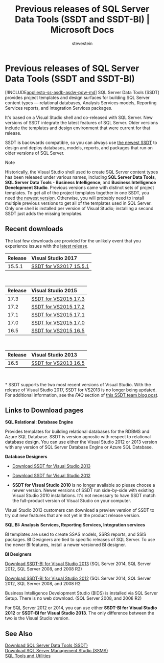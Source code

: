﻿---
title: "Previous releases of SQL Server Data Tools (SSDT and SSDT-BI) | Microsoft Docs"
ms.custom: ""
ms.date: "02/09/2018"
ms.prod: "sql-non-specified"
ms.prod_service: "sql-tools"
ms.service: ""
ms.component: "ssdt"
ms.reviewer: ""
ms.suite: "sql"
ms.technology: 
  - "tools-ssdt"
ms.tgt_pltfrm: ""
ms.topic: "article"
ms.assetid: 5d32e301-0f44-4916-b0db-76e8322c0ab7
caps.latest.revision: 23
author: "stevestein"
ms.author: "sstein"
manager: "craigg"
ms.workload: "Active"
monikerRange: ">= aps-pdw-2016 || = azuresqldb-current || = azure-sqldw-latest || >= sql-server-2016 || = sqlallproducts-allversions"
---
# Previous releases of SQL Server Data Tools (SSDT and SSDT-BI)
[!INCLUDE[appliesto-ss-asdb-asdw-pdw-md](../includes/appliesto-ss-asdb-asdw-pdw-md.md)]
SQL Server Data Tools (SSDT) provides project templates and design surfaces for building SQL Server content types — relational databases, Analysis Services models, Reporting Services reports, and Integration Services packages.  
  
It's based on a Visual Studio shell and co-released with SQL Server. New versions of SSDT integrate the latest features of SQL Server. Older versions include the templates and design environment that were current for that release.  
  
SSDT is backwards compatible, so you can always use [the newest SSDT](download-sql-server-data-tools-ssdt.md) to design and deploy databases, models, reports, and packages that run on older versions of SQL Server.  
  
> [!NOTE]  
> Historically, the Visual Studio shell used to create SQL Server content types has been released under various names, including **SQL Server Data Tools**, **SQL Server Data Tools - Business Intelligence**, and **Business Intelligence Development Studio**. Previous versions came with distinct sets of project templates. To get all of the project templates together in one SSDT, you need [the newest version](download-sql-server-data-tools-ssdt.md). Otherwise, you will probably need to install multiple previous versions to get all of the templates used in SQL Server.  Only one shell is installed per version of Visual Studio; installing a second SSDT just adds the missing templates.  

## Recent downloads

The last few downloads are provided for the unlikely event that you experience issues with the [latest release](download-sql-server-data-tools-ssdt.md). 

|Release| Visual Studio 2017|
|:---|:---|
|15.5.1|[SSDT for VS2017 15.5.1](https://go.microsoft.com/fwlink/?LinkId=865748)|  
<br>


|Release| Visual Studio 2015|
|:---|:---|
|17.3|[SSDT for VS2015 17.3](https://go.microsoft.com/fwlink/?linkid=858660)| 
|17.2|[SSDT for VS2015 17.2](https://go.microsoft.com/fwlink/?linkid=852922)| 
|17.1|[SSDT for VS2015 17.1](https://go.microsoft.com/fwlink/?linkid=849393)|
|17.0|[SSDT for VS2015 17.0](https://go.microsoft.com/fwlink/?linkid=846626)| 
|16.5|[SSDT for VS2015 16.5](https://go.microsoft.com/fwlink/?LinkID=832313)|  
<br>

|Release| Visual Studio 2013|
|:---|:---|
|16.5|[SSDT for VS2013 16.5](https://go.microsoft.com/fwlink/?LinkID=832308)|  
<br>


\* SSDT supports the two most recent versions of Visual Studio. With the release of Visual Studio 2017, SSDT for VS2013 is no longer being updated. For additional information, see the *FAQ* section of [this SSDT team blog post](https://blogs.msdn.microsoft.com/ssdt/2017/03/10/sql-server-data-tools-17-0-rc-and-ssdt-in-vs2017/).

  
## Links to Download pages 
**SQL Relational: Database Engine**  
  
Provides templates for building relational databases for the RDBMS and Azure SQL Database. SSDT is version agnostic with respect to relational database design. You can use either the Visual Studio 2012 or 2013 version with any version of SQL Server Database Engine or Azure SQL Database.  
  
**Database Designers**  
  
-   [Download SSDT for Visual Studio 2013](https://msdn.microsoft.com/dn864412)  
  
-   [Download SSDT for Visual Studio 2012](https://msdn.microsoft.com/jj650015)  
  
-   **SSDT for Visual Studio 2010** is no longer available so please choose a newer version. Newer versions of SSDT run side-by-side with existing Visual Studio 2010 installations. It's not necessary to have SSDT match the full-product version of Visual Studio on your computer.  
  
Visual Studio 2013 customers can download a preview version of SSDT to try out new features that are not yet in the product release version.  
  
**SQL BI: Analysis Services, Reporting Services, Integration services**  
  
BI templates are used to create SSAS models, SSRS reports, and SSIS packages. BI Designers are tied to specific releases of SQL Server. To use the newer BI features, install a newer versioned BI designer.  
  
**BI Designers**  
  
[Download SSDT-BI for Visual Studio 2013](https://www.microsoft.com/download/details.aspx?id=42313) (SQL Server 2014, SQL Server 2012, SQL Server 2008, and 2008 R2)  
  
[Download SSDT-BI for Visual Studio 2012](https://www.microsoft.com/download/details.aspx?id=36843) (SQL Server 2014, SQL Server 2012, SQL Server 2008, and 2008 R2  
  
Business Intelligence Development Studio (BIDS) is installed via SQL Server Setup. There is no web download. (SQL Server 2008, and 2008 R2)  
  
For SQL Server 2012 or 2014, you can use either **SSDT-BI for Visual Studio 2012** or **SSDT-BI for Visual Studio 2013**. The only difference between the two is the Visual Studio version.  
  
## See Also  
[Download SQL Server Data Tools &#40;SSDT&#41;](../ssdt/download-sql-server-data-tools-ssdt.md)  
[Download SQL Server Management Studio &#40;SSMS&#41;](../ssms/download-sql-server-management-studio-ssms.md)  
[SQL Tools and Utilities](../tools/overview-sql-tools.md)
